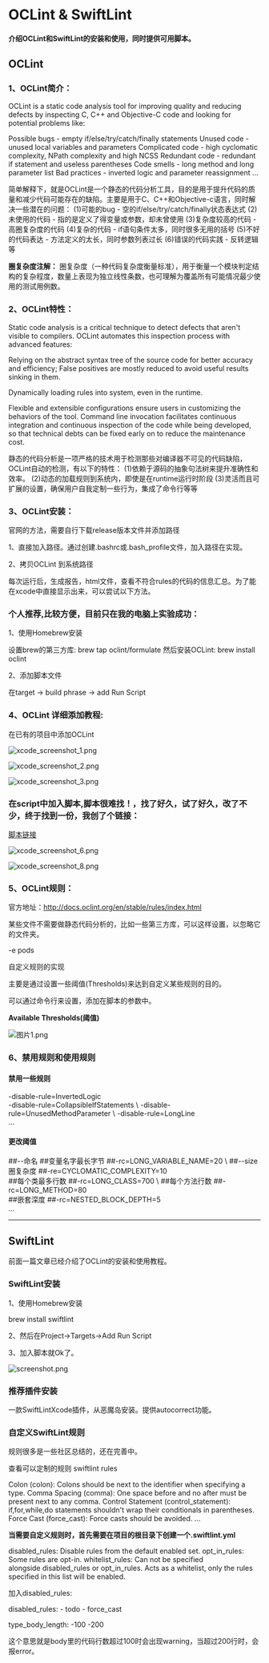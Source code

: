 # OCLint & SwiftLint

<h4>介绍OCLint和SwiftLint的安装和使用，同时提供可用脚本。</h4>

<h2>OCLint</h2>
<h3>1、OCLint简介：</h3>
OCLint is a static code analysis tool for improving quality and reducing defects by inspecting C, C++ and Objective-C code and looking for potential problems like:

Possible bugs - empty if/else/try/catch/finally statements
Unused code - unused local variables and parameters
Complicated code - high cyclomatic complexity, NPath complexity and high NCSS
Redundant code - redundant if statement and useless parentheses
Code smells - long method and long parameter list
Bad practices - inverted logic and parameter reassignment
...

简单解释下，就是OCLint是一个静态的代码分析工具，目的是用于提升代码的质量和减少代码可能存在的缺陷。主要是用于C、C++和Objective-c语言，同时解决一些潜在的问题：
(1)可能的bug - 空的if/else/try/catch/finally状态表达式
(2)未使用的代码 - 指的是定义了得变量或参数，却未曾使用
(3)复杂度较高的代码 - 高圈复杂度的代码
(4)复杂的代码 - if语句条件太多，同时很多无用的括号
(5)不好的代码表达 - 方法定义的太长，同时参数列表过长
(6)错误的代码实践 - 反转逻辑等

**圈复杂度注解：**
圈复杂度（一种代码复杂度衡量标准），用于衡量一个模块判定结构的复杂程度，数量上表现为独立线性条数，也可理解为覆盖所有可能情况最少使用的测试用例数。

<h3>2、OCLint特性：</h3>
Static code analysis is a critical technique to detect defects that aren't visible to compilers. OCLint automates this inspection process with advanced features:

Relying on the abstract syntax tree of the source code for better accuracy and efficiency; False positives are mostly reduced to avoid useful results sinking in them.

Dynamically loading rules into system, even in the runtime.

Flexible and extensible configurations ensure users in customizing the behaviors of the tool.
Command line invocation facilitates continuous integration and continuous inspection of the code while being developed, so that technical debts can be fixed early on to reduce the maintenance cost.

静态的代码分析是一项严格的技术用于检测那些对编译器不可见的代码缺陷，OCLint自动的检测，有以下的特性：
(1)依赖于源码的抽象句法树来提升准确性和效率。
(2)动态的加载规则到系统内，即使是在runtime运行时阶段
(3)灵活而且可扩展的设置，确保用户自我定制一些行为，集成了命令行等等

<h3>3、OCLint安装：</h3>
官网的方法，需要自行下载release版本文件并添加路径

1、直接加入路径。通过创建.bashrc或.bash_profile文件，加入路径在实现。

2、拷贝OCLint 到系统路径

每次运行后，生成报告，html文件，查看不符合rules的代码的信息汇总。为了能在xcode中直接显示出来，可以尝试以下方法。

<h3>个人推荐,比较方便，目前只在我的电脑上实验成功：</h3>

1、使用Homebrew安装

设置brew的第三方库: brew tap oclint/formulate
然后安装OCLint: brew install oclint

2、添加脚本文件

在target -> build phrase -> add Run Script

<h3>4、OCLint 详细添加教程:</h3>
在已有的项目中添加OCLint

![xcode_screenshot_1.png][1]

![xcode_screenshot_2.png][2]

![xcode_screenshot_3.png][3]

<h3>在script中加入脚本,脚本很难找！，找了好久，试了好久，改了不少，终于找到一份，我创了个链接：</h3>

[脚本链接][4]

![xcode_screenshot_6.png][5]

![xcode_screenshot_8.png][6]

<h3>5、OCLint规则：</h3>

官方地址：http://docs.oclint.org/en/stable/rules/index.html

某些文件不需要做静态代码分析的，比如一些第三方库，可以这样设置，以忽略它的文件夹。

-e pods

自定义规则的实现

主要是通过设置一些阈值(Thresholds)来达到自定义某些规则的目的。

可以通过命令行来设置，添加在脚本的参数中。

**Available Thresholds(阈值)**

![图片1.png][7]

<h3>6、禁用规则和使用规则</h3>

<h4>禁用一些规则</h4>

-disable-rule=InvertedLogic \
 -disable-rule=CollapsibleIfStatements \ 
-disable-rule=UnusedMethodParameter \ 
-disable-rule=LongLine \
…

<h4>更改阈值</h4>

##--命名
##变量名字最长字节
##-rc=LONG_VARIABLE_NAME=20 \ 
##--size 圈复杂度
##-re=CYCLOMATIC_COMPLEXITY=10 \
##每个类最多行数 
##-rc=LONG_CLASS=700 \ 
##每个方法行数
##-rc=LONG_METHOD=80 \
##嵌套深度 
##-rc=NESTED_BLOCK_DEPTH=5 \
…


  [1]: http://www.hetianxiong.com/usr/uploads/2016/07/2309300051.png
  [2]: http://www.hetianxiong.com/usr/uploads/2016/07/4005666696.png
  [3]: http://www.hetianxiong.com/usr/uploads/2016/07/2746610061.png
  [4]: http://pan.baidu.com/s/1gfPnvDx
  [5]: http://www.hetianxiong.com/usr/uploads/2016/07/3334172824.png
  [6]: http://www.hetianxiong.com/usr/uploads/2016/07/3758901080.png
  [7]: http://www.hetianxiong.com/usr/uploads/2016/07/3503392709.png
  
  
 
-----
  
<h2>SwiftLint</h2>

前面一篇文章已经介绍了OCLint的安装和使用教程。

<h3>SwiftLint安装</h3>

1、使用Homebrew安装

 brew install swiftlint

2、然后在Project->Targets->Add Run Script
 
3、加入脚本就Ok了。

![screenshot.png][8]

<h3>推荐插件安装</h3>

一款SwiftLintXcode插件，从恶魔岛安装。提供autocorrect功能。

<h3>自定义SwiftLint规则</h3>

规则很多是一些社区总结的，还在完善中。

查看可以定制的规则 swiftlint rules

Colon (colon): Colons should be next to the identifier when specifying a type. 
Comma Spacing (comma): One space before and no after must be present next to any comma. 
Control Statement (control_statement): if,for,while,do statements shouldn't wrap their conditionals in parentheses. 
Force Cast (force_cast): Force casts should be avoided. 
...

**当需要自定义规则时，首先需要在项目的根目录下创建一个.swiftlint.yml**

disabled_rules: Disable rules from the default enabled set.
opt_in_rules: Some rules are opt-in.
whitelist_rules: Can not be specified alongside disabled_rules or opt_in_rules. Acts as a whitelist, only the rules specified in this list will be enabled.

加入disabled_rules:

disabled_rules:
	- todo
	- force_cast

type_body_length:
	-100
	-200

这个意思就是body里的代码行数超过100时会出现warning，当超过200行时，会报error。

  [8]: http://www.hetianxiong.com/usr/uploads/2016/07/3991851365.png